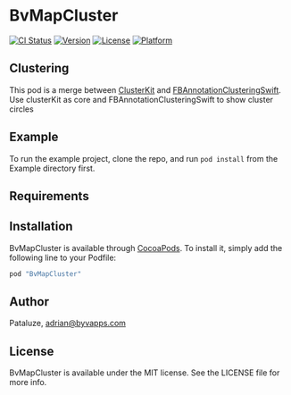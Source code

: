 # BvMapCluster

[![CI Status](http://img.shields.io/travis/Pataluze/BvMapCluster.svg?style=flat)](https://travis-ci.org/Pataluze/BvMapCluster)
[![Version](https://img.shields.io/cocoapods/v/BvMapCluster.svg?style=flat)](http://cocoapods.org/pods/BvMapCluster)
[![License](https://img.shields.io/cocoapods/l/BvMapCluster.svg?style=flat)](http://cocoapods.org/pods/BvMapCluster)
[![Platform](https://img.shields.io/cocoapods/p/BvMapCluster.svg?style=flat)](http://cocoapods.org/pods/BvMapCluster)

## Clustering
This pod is a merge between [ClusterKit](https://github.com/hulab/ClusterKit) and [FBAnnotationClusteringSwift](https://github.com/ribl/FBAnnotationClusteringSwift). Use clusterKit as core and FBAnnotationClusteringSwift to show cluster circles

## Example

To run the example project, clone the repo, and run `pod install` from the Example directory first.

## Requirements

## Installation

BvMapCluster is available through [CocoaPods](http://cocoapods.org). To install
it, simply add the following line to your Podfile:

```ruby
pod "BvMapCluster"
```

## Author

Pataluze, adrian@byvapps.com

## License

BvMapCluster is available under the MIT license. See the LICENSE file for more info.
